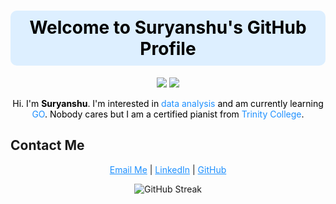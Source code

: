 <h1 align="center" style="color: #000000; background-color: #DDEFFF; padding: 10px; border-radius: 10px;">Welcome to Suryanshu's GitHub Profile</h1>

<p align="center">
  <img src="https://img.shields.io/badge/Data%20Analysis-Interest-blue?style=for-the-badge&color=000000&labelColor=DDEFFF">
  <img src="https://img.shields.io/badge/GO%20Learning-blue?style=for-the-badge&color=000000&labelColor=DDEFFF">
</p>

<p align="center" style="color: #000000;">
  Hi. I'm <b>Suryanshu</b>. I'm interested in <span style="color: #1E90FF;">data analysis</span> and am currently learning <span style="color: #1E90FF;">GO</span>. Nobody cares but I am a certified pianist from <span style="color: #1E90FF;">Trinity College</span>.
</p>

## Contact Me

<p align="center">
  <a href="mailto:suryanshu.b@somaiya.edu" style="color: #1E90FF;">Email Me</a> | 
  <a href="https://www.linkedin.com/in/suryanshusudipbanerjee/" style="color: #1E90FF;">LinkedIn</a> | 
  <a href="https://github.com/SuryanshuBanerjee" style="color: #1E90FF;">GitHub</a>
</p>

<p align="center">
  <img src="https://github-readme-streak-stats.herokuapp.com?user=SuryanshuBanerjee&theme=transparent&hide_border=true&date_format=M%20j%5B%2C%20Y%5D" alt="GitHub Streak">
</p>


<!---
SuryanshuBanerjee/SuryanshuBanerjee is a ✨ special ✨ repository because its `README.md` (this file) appears on your GitHub profile.
You can click the Preview link to take a look at your changes.
--->
